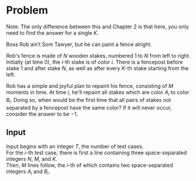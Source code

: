 # Problem

Note: The only difference between this and Chapter 2 is that here, you only need to find the answer for a single $K$.

Boss Rob ain’t Som Tawyer, but he can paint a fence alright.

Rob's fence is made of $N$ wooden stakes, numbered $1$ to $N$ from left to right. Initially (at time $0$), the $i$-th stake is of color $i$. There is a fencepost before stake $1$ and after stake $N$, as well as after every $K$-th stake starting from the left.

Rob has a simple and joyful plan to repaint his fence, consisting of $M$ moments in time. At time $i$, he'll repaint all stakes which are color $A_i$​ to color $B_i$​. Doing so, when would be the first time that all pairs of stakes not separated by a fencepost have the same color? If it will never occur, consider the answer to be $-1$.

## Input

Input begins with an integer $T$, the number of test cases.  
For the $i$-th test case, there is first a line containing three space-separated integers $N$, $M$, and $K$.  
Then, $M$ lines follow, the $i$-th of which contains two space-separated integers $A_i$​ and $B_i$​.
